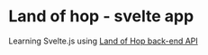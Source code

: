 # Land of hop - svelte app

Learning Svelte.js using [Land of Hop back-end API](https://github.com/tomekrozalski/landofhop-back)
